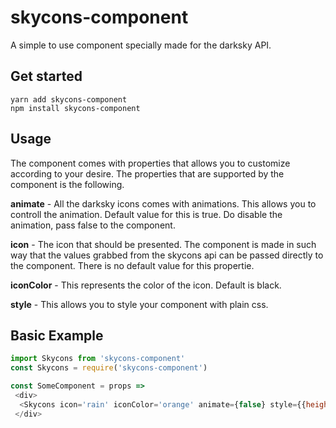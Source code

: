 # skycons-component
A simple to use component specially made for the darksky API.

## Get started

	yarn add skycons-component
	npm install skycons-component


## Usage
The component comes with properties that allows you to customize according to your desire.
The properties that are supported by the component is the following.

**animate** - All the darksky icons comes with animations. This allows you to controll the animation. Default value for this is true. Do disable the animation, pass false to the component.

**icon** - The icon that should be presented. The component is made in such way that the values grabbed from the skycons api can be passed directly to the component. There is no default value for this propertie.

**iconColor** - This represents the color of the icon. Default is black.

**style** - This allows you to style your component with plain css.

## Basic Example

```javascript
import Skycons from 'skycons-component'
const Skycons = require('skycons-component')

const SomeComponent = props =>
 <div>
  <Skycons icon='rain' iconColor='orange' animate={false} style={{height: 64, width: 64}}
 </div>
```
